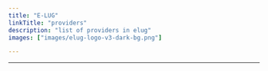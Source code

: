 ```yaml
---
title: "E-LUG"
linkTitle: "providers"
description: "list of providers in elug"
images: ["images/elug-logo-v3-dark-bg.png"]

---
```


<div class="hero -mt-5 pb-0" dir="rtl">

<!-- Do not delete from the beginning to this point. -->










---
</div>

